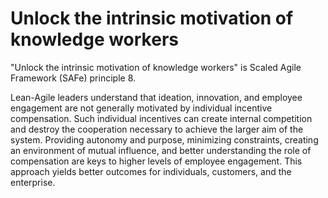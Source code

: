 # Unlock the intrinsic motivation of knowledge workers

"Unlock the intrinsic motivation of knowledge workers" is Scaled Agile Framework (SAFe) principle 8.

Lean-Agile leaders understand that ideation, innovation, and employee engagement
are not generally motivated by individual incentive compensation. Such
individual incentives can create internal competition and destroy the
cooperation necessary to achieve the larger aim of the system. Providing
autonomy and purpose, minimizing constraints, creating an environment of mutual
influence, and better understanding the role of compensation are keys to higher
levels of employee engagement. This approach yields better outcomes for
individuals, customers, and the enterprise.
